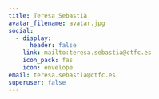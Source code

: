 ```yaml
---
title: Teresa Sebastià
avatar_filename: avatar.jpg
social:
  - display:
      header: false
    link: mailto:teresa.sebastia@ctfc.es
    icon_pack: fas
    icon: envelope
email: teresa.sebastia@ctfc.es
superuser: false
---
```

